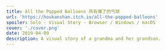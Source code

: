 ```yaml
---
title: All the Popped Balloons 所有爆了的气球
url: 'https://houkanshan.itch.io/all-the-popped-balloons'
spoiler: Solo - Visual Story - Browser / Windows / macOS
cover: './cover.png'
date: 2019-04-09
description: A visual story of a grandma and her grandson.
---
```

